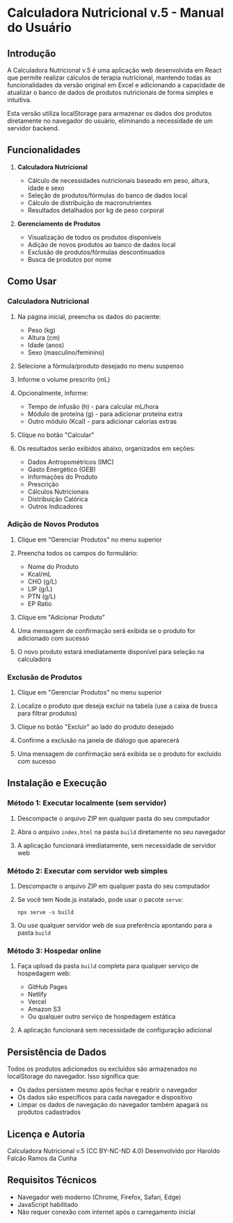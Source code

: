 # Calculadora Nutricional v.5 - Manual do Usuário

## Introdução

A Calculadora Nutricional v.5 é uma aplicação web desenvolvida em React que permite realizar cálculos de terapia nutricional, mantendo todas as funcionalidades da versão original em Excel e adicionando a capacidade de atualizar o banco de dados de produtos nutricionais de forma simples e intuitiva.

Esta versão utiliza localStorage para armazenar os dados dos produtos diretamente no navegador do usuário, eliminando a necessidade de um servidor backend.

## Funcionalidades

1. **Calculadora Nutricional**
   - Cálculo de necessidades nutricionais baseado em peso, altura, idade e sexo
   - Seleção de produtos/fórmulas do banco de dados local
   - Cálculo de distribuição de macronutrientes
   - Resultados detalhados por kg de peso corporal

2. **Gerenciamento de Produtos**
   - Visualização de todos os produtos disponíveis
   - Adição de novos produtos ao banco de dados local
   - Exclusão de produtos/fórmulas descontinuados
   - Busca de produtos por nome

## Como Usar

### Calculadora Nutricional

1. Na página inicial, preencha os dados do paciente:
   - Peso (kg)
   - Altura (cm)
   - Idade (anos)
   - Sexo (masculino/feminino)

2. Selecione a fórmula/produto desejado no menu suspenso

3. Informe o volume prescrito (mL)

4. Opcionalmente, informe:
   - Tempo de infusão (h) - para calcular mL/hora
   - Módulo de proteína (g) - para adicionar proteína extra
   - Outro módulo (Kcal) - para adicionar calorias extras

5. Clique no botão "Calcular"

6. Os resultados serão exibidos abaixo, organizados em seções:
   - Dados Antropométricos (IMC)
   - Gasto Energético (GEB)
   - Informações do Produto
   - Prescrição
   - Cálculos Nutricionais
   - Distribuição Calórica
   - Outros Indicadores

### Adição de Novos Produtos

1. Clique em "Gerenciar Produtos" no menu superior

2. Preencha todos os campos do formulário:
   - Nome do Produto
   - Kcal/mL
   - CHO (g/L)
   - LIP (g/L)
   - PTN (g/L)
   - EP Ratio

3. Clique em "Adicionar Produto"

4. Uma mensagem de confirmação será exibida se o produto for adicionado com sucesso

5. O novo produto estará imediatamente disponível para seleção na calculadora

### Exclusão de Produtos

1. Clique em "Gerenciar Produtos" no menu superior

2. Localize o produto que deseja excluir na tabela (use a caixa de busca para filtrar produtos)

3. Clique no botão "Excluir" ao lado do produto desejado

4. Confirme a exclusão na janela de diálogo que aparecerá

5. Uma mensagem de confirmação será exibida se o produto for excluído com sucesso

## Instalação e Execução

### Método 1: Executar localmente (sem servidor)

1. Descompacte o arquivo ZIP em qualquer pasta do seu computador

2. Abra o arquivo `index.html` na pasta `build` diretamente no seu navegador

3. A aplicação funcionará imediatamente, sem necessidade de servidor web

### Método 2: Executar com servidor web simples

1. Descompacte o arquivo ZIP em qualquer pasta do seu computador

2. Se você tem Node.js instalado, pode usar o pacote `serve`:
   ```
   npx serve -s build
   ```

3. Ou use qualquer servidor web de sua preferência apontando para a pasta `build`

### Método 3: Hospedar online

1. Faça upload da pasta `build` completa para qualquer serviço de hospedagem web:
   - GitHub Pages
   - Netlify
   - Vercel
   - Amazon S3
   - Ou qualquer outro serviço de hospedagem estática

2. A aplicação funcionará sem necessidade de configuração adicional

## Persistência de Dados

Todos os produtos adicionados ou excluídos são armazenados no localStorage do navegador. Isso significa que:

- Os dados persistem mesmo após fechar e reabrir o navegador
- Os dados são específicos para cada navegador e dispositivo
- Limpar os dados de navegação do navegador também apagará os produtos cadastrados

## Licença e Autoria

Calculadora Nutricional v.5 (CC BY-NC-ND 4.0)
Desenvolvido por Haroldo Falcão Ramos da Cunha

## Requisitos Técnicos

- Navegador web moderno (Chrome, Firefox, Safari, Edge)
- JavaScript habilitado
- Não requer conexão com internet após o carregamento inicial
